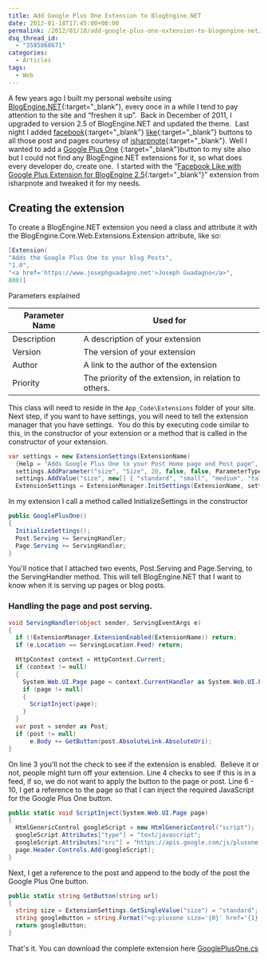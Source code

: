 ```yaml
---
title: Add Google Plus One Extension to BlogEngine.NET
date: 2012-01-18T17:45:00+00:00
permalink: /2012/01/18/add-google-plus-one-extension-to-blogengine-net/
dsq_thread_id:
  - "3585868671"
categories:
  - Articles
tags:
  - Web
---
```

A few years ago I built my personal website using [BlogEngine.NET](https://www.dotnetblogengine.net/){:target="_blank"}, every once in a while I tend to pay attention to the site and “freshen it up”.  Back in December of 2011, I upgraded to version 2.5 of BlogEngine.NET and updated the theme.  Last night I added [facebook](https://facebook.com){:target="_blank"} [like](https://developers.facebook.com/docs/reference/plugins/like/){:target="_blank"} buttons to all those post and pages courtesy of [isharpnote](https://isharpnote.com/isharpnote/post/2011/03/17/Facebook-Like-Button-Extension-For-BlogEngine-20.aspx "Facebook Like Button Extension For BlogEngine 2.0"){:target="_blank"}. Well I wanted to add a [Google Plus One](https://www.google.com/+1/button/) {:target="_blank"}button to my site also but I could not find any BlogEngine.NET extensions for it, so what does every developer do, create one.  I started with the “[Facebook Like with Google Plus Extension for BlogEngine 2.5](https://isharpnote.com/isharpnote/post/2011/07/24/Facebook-Like-with-Google-Plus-Extension-for-BlogEngine-25.aspx){:target="_blank"}” extension from isharpnote and tweaked it for my needs.

## Creating the extension

To create a BlogEngine.NET extension you need a class and attribute it with the BlogEngine.Core.Web.Extensions.Extension attribute, like so:

```cs
[Extension(
"Adds the Google Plus One to your blog Posts",
"1.0",
"<a href='https://www.josephguadagno.net'>Joseph Guadagno</a>",
800)]
```

Parameters explained

|Parameter Name|Used for|
|--- |--- |
|Description|A description of your extension|
|Version|The version of your extension|
|Author|A link to the author of the extension|
|Priority|The priority of the extension, in relation to others.|

This class will need to reside in the `App_Code\Extensions` folder of your site. Next step, if you want to have settings, you will need to tell the extension manager that you have settings.  You do this by executing code similar to this, in the constructor of your extension or a method that is called in the constructor of your extension.

```cs
var settings = new ExtensionSettings(ExtensionName)
  {Help = "Adds Google Plus One to your Post Home page and Post page", IsScalar = true};
  settings.AddParameter("size", "Size", 20, false, false, ParameterType.ListBox);
  settings.AddValue("size", new[] { "standard", "small", "medium", "tall" }, 'standard');
  ExtensionSettings = ExtensionManager.InitSettings(ExtensionName, settings);
```

In my extension I call a method called InitializeSettings in the constructor

```cs
public GooglePlusOne()
{
  InitializeSettings();
  Post.Serving += ServingHandler;
  Page.Serving += ServingHandler;
}
```

You'll notice that I attached two events, Post.Serving and Page.Serving, to the ServingHandler method. This will tell BlogEngine.NET that I want to know when it is serving up pages or blog posts.

### Handling the page and post serving.

```cs
void ServingHandler(object sender, ServingEventArgs e)
{
  if (!ExtensionManager.ExtensionEnabled(ExtensionName)) return;
  if (e.Location == ServingLocation.Feed) return;

  HttpContext context = HttpContext.Current;
  if (context != null)
  {
    System.Web.UI.Page page = context.CurrentHandler as System.Web.UI.Page;
    if (page != null)
    {
      ScriptInject(page);
    }
  }
  var post = sender as Post;
  if (post != null)
      e.Body += GetButton(post.AbsoluteLink.AbsoluteUri);
}
```

On line 3 you'll not the check to see if the extension is enabled.  Believe it or not, people might turn off your extension. Line 4 checks to see if this is in a feed, if so, we do not want to apply the button to the page or post. Line 6 - 10, I get a reference to the page so that I can inject the required JavaScript for the Google Plus One button.

```cs
public static void ScriptInject(System.Web.UI.Page page)
{
  HtmlGenericControl googleScript = new HtmlGenericControl("script");
  googleScript.Attributes["type"] = "text/javascript";
  googleScript.Attributes["src"] = "https://apis.google.com/js/plusone.js";
  page.Header.Controls.Add(googleScript);
}
```

Next, I get a reference to the post and append to the body of the post the Google Plus One button.

```cs
public static string GetButton(string url)
{
  string size = ExtensionSettings.GetSingleValue("size") = "standard";
  string googleButton = string.Format("<g:plusone size='{0}' href='{1}'></g:plusone>", size, url);
  return googleButton;
}
```

That's it. You can download the complete extension here [GooglePlusOne.cs](/assets/downloads/GooglePlusOne.cs_.zip)